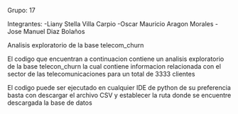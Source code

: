 Grupo: 17

Integrantes: -Liany Stella Villa Carpio -Oscar Mauricio Aragon Morales -Jose Manuel Diaz Bolaños

Analisis exploratorio de la base telecom_churn

El codigo que encuentran a continuacion contiene un analisis exploratorio de la base telecon_churn la cual contiene informacion relacionada con el sector de las telecomunicaciones para un total de 3333 clientes

El codigo puede ser ejecutado en cualquier IDE de python de su preferencia basta con descargar el archivo CSV y establecer la ruta donde se encuentre descargada la base de datos
